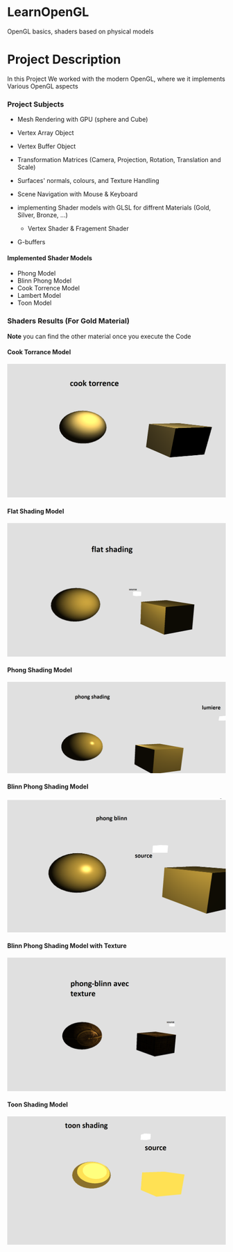 # LearnOpenGL
 OpenGL basics, shaders based on physical models

# Project Description
In this Project We worked with the modern OpenGL, where we it implements Various OpenGL aspects

### Project Subjects

*  Mesh Rendering with GPU (sphere and Cube)
* Vertex Array Object
* Vertex Buffer Object
* Transformation Matrices (Camera, Projection, Rotation, Translation and Scale)
* Surfaces' normals, colours, and Texture Handling
* Scene Navigation with Mouse & Keyboard

* implementing Shader models with GLSL for diffrent Materials (Gold, Silver, Bronze, …)
  * Vertex Shader & Fragement Shader
* G-buffers

#### Implemented Shader Models
  * Phong Model
  * Blinn Phong Model
  * Cook Torrence Model
  * Lambert Model
  * Toon Model

### Shaders Results (For Gold Material)
**Note** you can find the other material once you execute the Code

#### Cook Torrance Model
![](Results/cook_torrence.png)

#### Flat Shading Model
![](Results/flatshading.png)

#### Phong Shading Model
![](Results/PhongShading.png)

#### Blinn Phong Shading Model
![](Results/phongBlinnShading.png)


#### Blinn Phong Shading Model with Texture
![](Results/phongblinn_w_Texture.png)

#### Toon Shading Model
![](Results/toonShading.png)
